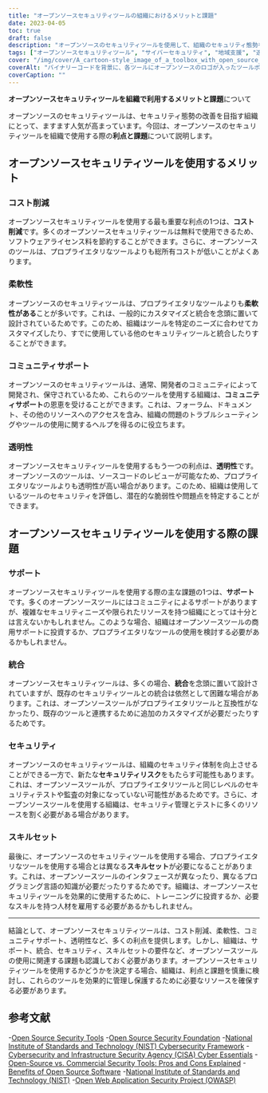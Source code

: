 ```yaml
---
title: "オープンソースセキュリティツールの組織におけるメリットと課題"
date: 2023-04-05
toc: true
draft: false
description: "オープンソースのセキュリティツールを使用して、組織のセキュリティ態勢を改善するメリットと課題を探ります。"
tags: ["オープンソースセキュリティツール", "サイバーセキュリティ", "地域支援", "透明性", "コスト削減", "柔軟性", "専用ツール", "セキュリティリスク", "スキルセット", "ソフトウェアライセンス料", "総所有コスト", "商業支援", "プログラミング言語", "統合", "セキュリティテスウティング", "会計監査", "エヌアイエスティー", "シーサ", "オワスプ", "全米標準技術協会"]
cover: "/img/cover/A_cartoon-style_image_of_a_toolbox_with_open_source_logos.png"
coverAlt: "バイナリーコードを背景に、各ツールにオープンソースのロゴが入ったツールボックスと、サイバーセキュリティを表す中央に鍵のついた盾が描かれた漫画風のイメージです。"
coverCaption: ""
---
```


**オープンソースセキュリティツールを組織で利用するメリットと課題**について

オープンソースのセキュリティツールは、セキュリティ態勢の改善を目指す組織にとって、ますます人気が高まっています。今回は、オープンソースのセキュリティツールを組織で使用する際の**利点と課題**について説明します。

## オープンソースセキュリティツールを使用するメリット

### コスト削減

オープンソースセキュリティツールを使用する最も重要な利点の1つは、**コスト削減**です。多くのオープンソースセキュリティツールは無料で使用できるため、ソフトウェアライセンス料を節約することができます。さらに、オープンソースのツールは、プロプライエタリなツールよりも総所有コストが低いことがよくあります。

### 柔軟性

オープンソースのセキュリティツールは、プロプライエタリなツールよりも**柔軟性がある**ことが多いです。これは、一般的にカスタマイズと統合を念頭に置いて設計されているためです。このため、組織はツールを特定のニーズに合わせてカスタマイズしたり、すでに使用している他のセキュリティツールと統合したりすることができます。

### コミュニティサポート

オープンソースのセキュリティツールは、通常、開発者のコミュニティによって開発され、保守されているため、これらのツールを使用する組織は、**コミュニティサポート**の恩恵を受けることができます。これは、フォーラム、ドキュメント、その他のリソースへのアクセスを含み、組織の問題のトラブルシューティングやツールの使用に関するヘルプを得るのに役立ちます。

### 透明性

オープンソースセキュリティツールを使用するもう一つの利点は、**透明性**です。オープンソースのツールは、ソースコードのレビューが可能なため、プロプライエタリなツールよりも透明性が高い場合があります。このため、組織は使用しているツールのセキュリティを評価し、潜在的な脆弱性や問題点を特定することができます。

## オープンソースセキュリティツールを使用する際の課題

### サポート

オープンソースセキュリティツールを使用する際の主な課題の1つは、**サポート**です。多くのオープンソースツールにはコミュニティによるサポートがありますが、複雑なセキュリティニーズや限られたリソースを持つ組織にとっては十分とは言えないかもしれません。このような場合、組織はオープンソースツールの商用サポートに投資するか、プロプライエタリなツールの使用を検討する必要があるかもしれません。

### 統合

オープンソースセキュリティツールは、多くの場合、**統合**を念頭に置いて設計されていますが、既存のセキュリティツールとの統合は依然として困難な場合があります。これは、オープンソースツールがプロプライエタリツールと互換性がなかったり、既存のツールと連携するために追加のカスタマイズが必要だったりするためです。

### セキュリティ

オープンソースのセキュリティツールは、組織のセキュリティ体制を向上させることができる一方で、新たな**セキュリティリスク**をもたらす可能性もあります。これは、オープンソースツールが、プロプライエタリツールと同じレベルのセキュリティテストや監査の対象になっていない可能性があるためです。さらに、オープンソースツールを使用する組織は、セキュリティ管理とテストに多くのリソースを割く必要がある場合があります。

### スキルセット

最後に、オープンソースのセキュリティツールを使用する場合、プロプライエタリなツールを使用する場合とは異なる**スキルセット**が必要になることがあります。これは、オープンソースツールのインタフェースが異なったり、異なるプログラミング言語の知識が必要だったりするためです。組織は、オープンソースセキュリティツールを効果的に使用するために、トレーニングに投資するか、必要なスキルを持つ人材を雇用する必要があるかもしれません。

______

結論として、オープンソースセキュリティツールは、コスト削減、柔軟性、コミュニティサポート、透明性など、多くの利点を提供します。しかし、組織は、サポート、統合、セキュリティ、スキルセットの要件など、オープンソースツールの使用に関連する課題も認識しておく必要があります。オープンソースセキュリティツールを使用するかどうかを決定する場合、組織は、利点と課題を慎重に検討し、これらのツールを効果的に管理し保護するために必要なリソースを確保する必要があります。

## 参考文献

-[Open Source Security Tools](https://opensource.com/tags/security)
-[Open Source Security Foundation](https://openSSF.org/)
-[National Institute of Standards and Technology (NIST) Cybersecurity Framework](https://www.nist.gov/cyberframework)
-[Cybersecurity and Infrastructure Security Agency (CISA) Cyber Essentials](https://www.cisa.gov/cyber-essentials)
-[Open-Source vs. Commercial Security Tools: Pros and Cons Explained](https://simeononsecurity.com/articles/the-advantages-and-disadvantages-of-using-open-source-software-vs.-commercial-security-tools/)
-[Benefits of Open Source Software](https://opensource.com/resources/what-open-source)
-[National Institute of Standards and Technology (NIST)](https://www.nist.gov/)
-[Open Web Application Security Project (OWASP)](https://owasp.org/)



